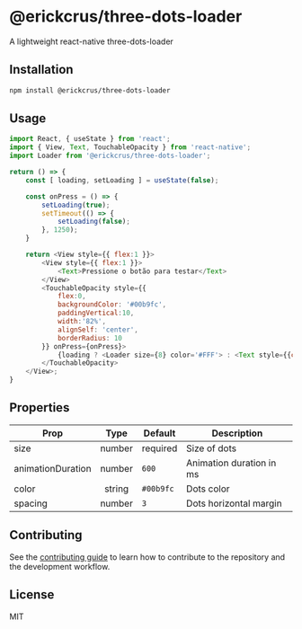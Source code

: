 # @erickcrus/three-dots-loader

A lightweight react-native three-dots-loader

## Installation

```sh
npm install @erickcrus/three-dots-loader
```

## Usage

```js
import React, { useState } from 'react';
import { View, Text, TouchableOpacity } from 'react-native';
import Loader from '@erickcrus/three-dots-loader';

return () => {
    const [ loading, setLoading ] = useState(false);

    const onPress = () => {
        setLoading(true);
        setTimeout(() => {
            setLoading(false);
        }, 1250);
    }

    return <View style={{ flex:1 }}>
        <View style={{ flex:1 }}>
            <Text>Pressione o botão para testar</Text>
        </View>
        <TouchableOpacity style={{
            flex:0,
            backgroundColor: '#00b9fc',
            paddingVertical:10,
            width:'82%',
            alignSelf: 'center',
            borderRadius: 10
        }} onPress={onPress}>
            {loading ? <Loader size={8} color='#FFF'> : <Text style={{color:'#FFF'}}>Test</Text>}
        </TouchableOpacity>
    </View>;
}
```

## Properties
|Prop               |Type       |Default    |Description                |
|-------------------|:---------:|-----------|---------------------------|
|size               |number     |required   |Size of dots               |
|animationDuration  |number     |`600`      |Animation duration in ms   |
|color              |string     |`#00b9fc`  |Dots color                 |
|spacing            |number     |`3`        |Dots horizontal margin     |

## Contributing

See the [contributing guide](CONTRIBUTING.md) to learn how to contribute to the repository and the development workflow.

## License

MIT

